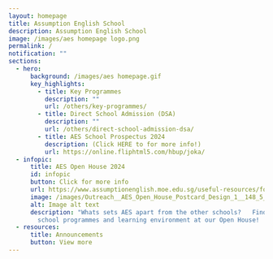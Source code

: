 ```yaml
---
layout: homepage
title: Assumption English School
description: Assumption English School
image: /images/aes homepage logo.png
permalink: /
notification: ""
sections:
  - hero:
      background: /images/aes homepage.gif
      key_highlights:
        - title: Key Programmes
          description: ""
          url: /others/key-programmes/
        - title: Direct School Admission (DSA)
          description: ""
          url: /others/direct-school-admission-dsa/
        - title: AES School Prospectus 2024
          description: (Click HERE to for more info!)
          url: https://online.fliphtml5.com/hbup/joka/
  - infopic:
      title: AES Open House 2024
      id: infopic
      button: Click for more info
      url: https://www.assumptionenglish.moe.edu.sg/useful-resources/for-parents/aes-open-house-2024/
      image: /images/Outreach__AES_Open_House_Postcard_Design_1__148_5_x_105_mm___1_.jpg
      alt: Image alt text
      description: "Whats sets AES apart from the other schools?   Find out about our
        school programmes and learning environment at our Open House!  #AEyeS!"
  - resources:
      title: Announcements
      button: View more
---
```

